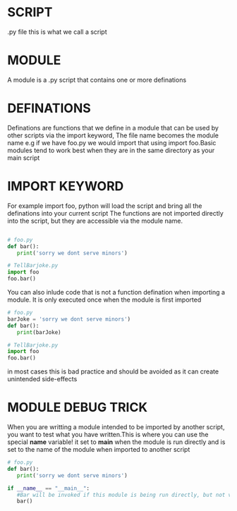 # SCRIPT
.py file this is what we call a script
# MODULE
A module is a .py script that contains one or more definations
# DEFINATIONS
Definations are functions that we define in a module that can be used by other scripts via the import keyword, The file name becomes the module name e.g if we have foo.py we would import that using import foo.Basic modules tend to work best when they are in the same directory as your main script

# IMPORT KEYWORD
For example import foo, python will load the script and bring all the definations into your current script
The functions are not imported directly into the script, but they are accessible via the module name.
 ```python

 # foo.py
 def bar():
    print('sorry we dont serve minors')

# TellBarjoke.py
import foo
foo.bar()
 ```
You can also inlude code that is not a function defination when importing a module.
It is only executed once when the module is first imported

 ```python
 # foo.py
 barJoke = 'sorry we dont serve minors')
 def bar():
    print(barJoke)

# TellBarjoke.py
import foo
foo.bar()
 ```
in most cases this is bad practice and should be avoided as it can create unintended side-effects

# MODULE DEBUG TRICK
When you are writting a module intended to be imported by another script, you want to test what you have written.This is where you can use the special __name__ variable!
it set to __main__ when the module is run directly and is set to the name of the module when imported to another script

 ```python
 # foo.py
 def bar():
    print('sorry we dont serve minors')

if __name__ == "__main__":
    #Bar will be invoked if this module is being run directly, but not via import
    bar()
 ```



